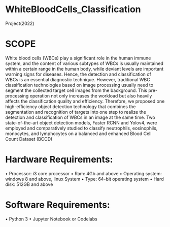 # WhiteBloodCells_Classification
Project(2022)

# SCOPE
White blood cells (WBCs) play a significant role in the human immune system, and the content 
of various subtypes of WBCs is usually maintained within a certain range in the human body, 
while deviant levels are important warning signs for diseases. Hence, the detection and 
classification of WBCs is an essential diagnostic technique. However, traditional WBC 
classification technologies based on image processing usually need to segment the collected 
target cell images from the background. This pre-processing operation not only increases the 
workload but also heavily affects the classification quality and efficiency. Therefore, we 
proposed one high-efficiency object detection technology that combines the segmentation and 
recognition of targets into one step to realize the detection and classification of WBCs in an 
image at the same time. Two state-of-the-art object detection models, Faster RCNN and 
Yolov4, were employed and comparatively studied to classify neutrophils, eosinophils, 
monocytes, and lymphocytes on a balanced and enhanced Blood Cell Count Dataset (BCCD)

# Hardware Requirements:
• Processor: i3 core processor
• Ram: 4Gb and above
• Operating system: windows 8 and above, linux System
• Type: 64-bit operating system
• Hard disk: 512GB and above

# Software Requirements:
• Python 3
• Jupyter Notebook or Codelabs


